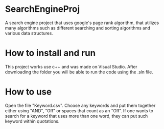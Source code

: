 # SearchEngineProj
A search engine project that uses google's page rank algorithm, that utilizes many algorithms such as different searching and sorting algorithms and various data structures.

# How to install and run
This project works use c++ and was made on Visual Studio.
After downloading the folder you will be able to run the code using the .sln file.

# How to use
Open the file "Keyword.csv".
Choose any keywords and put them together either using "AND", "OR" or spaces that count as an "OR".
If one wants to search for a keyword that uses more than one word, they can put such keyword within quotations.

